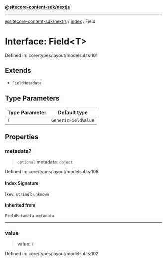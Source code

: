 [**@sitecore-content-sdk/nextjs**](../../README.md)

***

[@sitecore-content-sdk/nextjs](../../README.md) / [index](../README.md) / Field

# Interface: Field\<T\>

Defined in: core/types/layout/models.d.ts:101

## Extends

- `FieldMetadata`

## Type Parameters

| Type Parameter | Default type |
| ------ | ------ |
| `T` | `GenericFieldValue` |

## Properties

### metadata?

> `optional` **metadata**: `object`

Defined in: core/types/layout/models.d.ts:108

#### Index Signature

\[`key`: `string`\]: `unknown`

#### Inherited from

`FieldMetadata.metadata`

***

### value

> **value**: `T`

Defined in: core/types/layout/models.d.ts:102
